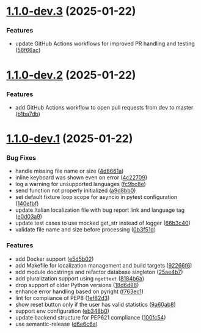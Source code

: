 # [1.1.0-dev.3](https://github.com/Francesco146/telegram-file-statistics-bot/compare/v1.1.0-dev.2...v1.1.0-dev.3) (2025-01-22)


### Features

* update GitHub Actions workflows for improved PR handling and testing ([58f66ac](https://github.com/Francesco146/telegram-file-statistics-bot/commit/58f66ac4a835195a1e34688e8b16c656d14d671d))

# [1.1.0-dev.2](https://github.com/Francesco146/telegram-file-statistics-bot/compare/v1.1.0-dev.1...v1.1.0-dev.2) (2025-01-22)


### Features

* add GitHub Actions workflow to open pull requests from dev to master ([b1ba7db](https://github.com/Francesco146/telegram-file-statistics-bot/commit/b1ba7db2c5168d72382502fa77a5beb8a01cf0b4))

# [1.1.0-dev.1](https://github.com/Francesco146/telegram-file-statistics-bot/compare/v1.0.0...v1.1.0-dev.1) (2025-01-22)


### Bug Fixes

* handle missing file name or size ([4d8661a](https://github.com/Francesco146/telegram-file-statistics-bot/commit/4d8661a15e09a4813a2641008441e8d27dc3053f))
* inline keyboard was shown even on error ([4c22709](https://github.com/Francesco146/telegram-file-statistics-bot/commit/4c22709232c157cd022d8b3fc06af34b61f02d63))
* log a warning for unsupported languages ([fc9bc8e](https://github.com/Francesco146/telegram-file-statistics-bot/commit/fc9bc8e4317d0f0ee155916096134d763efedbfd))
* send function not properly initialized ([a9d8bb0](https://github.com/Francesco146/telegram-file-statistics-bot/commit/a9d8bb05bb9fe497fbc71990b9d4c860f09c23da))
* set default fixture loop scope for asyncio in pytest configuration ([140efbf](https://github.com/Francesco146/telegram-file-statistics-bot/commit/140efbf95992ed287ec1184ba2c20e0516595f75))
* update Italian localization file with bug report link and language tag ([e0d03a9](https://github.com/Francesco146/telegram-file-statistics-bot/commit/e0d03a92ccafc3e25e60008e2c0086feacfc20cb))
* update test cases to use mocked get_str instead of logger ([66b3c40](https://github.com/Francesco146/telegram-file-statistics-bot/commit/66b3c4012f948ac1d099a0e4616f9936483c229e))
* validate file name and size before processing ([0b3f51d](https://github.com/Francesco146/telegram-file-statistics-bot/commit/0b3f51d175584e2866db308f2295546303f576c5))


### Features

* add Docker support ([e5d5b02](https://github.com/Francesco146/telegram-file-statistics-bot/commit/e5d5b02032489c6b6f7ce279879bf411ca0881ac))
* add Makefile for localization management and build targets ([92266f6](https://github.com/Francesco146/telegram-file-statistics-bot/commit/92266f6860d55ad4c3b0976ab7488cbc564cd1c4))
* add module docstrings and refactor database singleton ([25ae4b7](https://github.com/Francesco146/telegram-file-statistics-bot/commit/25ae4b7043040331cc12ea0ceb5ea0de44d463c2))
* add pluralization support using `ngettext` ([8184b6a](https://github.com/Francesco146/telegram-file-statistics-bot/commit/8184b6a68cddb862eb7bb89cd63ecae327c3b004))
* drop support of older Python versions ([18d6d98](https://github.com/Francesco146/telegram-file-statistics-bot/commit/18d6d98d4c4e59fd3503ded6855a0ff19eaa77ad))
* enhance error handling based on pyright ([f763ec1](https://github.com/Francesco146/telegram-file-statistics-bot/commit/f763ec17e94438d048091db1512c7b5fe7057d72))
* lint for compliance of PEP8 ([1ef82d3](https://github.com/Francesco146/telegram-file-statistics-bot/commit/1ef82d3dd5a4c0db1aa2b19ab80619ed104fbf25))
* show reset button only if the user has valid statistics ([9a60ab8](https://github.com/Francesco146/telegram-file-statistics-bot/commit/9a60ab8d7813c66be06ba6e0b63168c73fe308e0))
* support env configuration ([eb348b0](https://github.com/Francesco146/telegram-file-statistics-bot/commit/eb348b06766b5bc32a785a0a132f9c6940cd533e))
* update backend structure for PEP621 compliance ([100fc54](https://github.com/Francesco146/telegram-file-statistics-bot/commit/100fc54dcd2572203b161d75ff27be218ff51e4a))
* use semantic-release ([d6e6c6a](https://github.com/Francesco146/telegram-file-statistics-bot/commit/d6e6c6aed59001ed1bc5eff400251ff9af7658d6))
